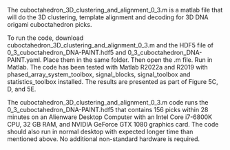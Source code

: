 The cuboctahedron\_3D\_clustering\_and\_alignment\_0\_3.m is a matlab file that will do the 3D clustering, template alignment and decoding for 3D DNA origami cuboctahedron picks.

To run the code, download cuboctahedron\_3D\_clustering\_and\_alignment\_0\_3.m and the HDF5 file of 0\_3\_cuboctahedron\_DNA-PAINT.hdf5 and 0\_3\_cuboctahedron\_DNA-PAINT.yaml.
Place them in the same folder. Then open the .m file.
Run in Matlab. The code has been tested with Matlab R2022a and R2019 with phased\_array\_system\_toolbox, signal\_blocks, signal\_toolbox and statistics\_toolbox installed. The results are presented as part of Figure 5C, D, and 5E.

The  cuboctahedron\_3D\_clustering\_and\_alignment\_0\_3.m code runs the 0\_3\_cuboctahedron\_DNA-PAINT.hdf5 that contains 156 picks within 28 minutes on an Alienware Desktop Computer with an Intel Core i7-6800K CPU, 32 GB RAM, and NVIDIA GeForce GTX 1080 graphics card. The code should also run in normal desktop with expected longer time than mentioned above. No additional non-standard hardware is required.

